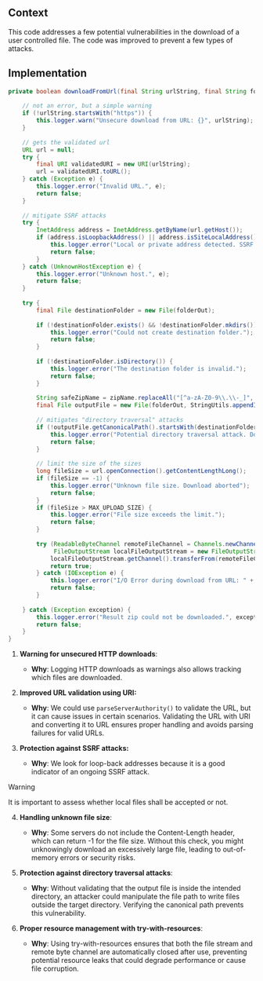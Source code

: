 ## Context

This code addresses a few potential vulnerabilities in the download of a user controlled file. The code was improved to prevent a few types of attacks.
## Implementation

```java
private boolean downloadFromUrl(final String urlString, final String folderOut, final String zipName) {  
  
    // not an error, but a simple warning  
    if (!urlString.startsWith("https")) {  
        this.logger.warn("Unsecure download from URL: {}", urlString);  
    }  
  
    // gets the validated url  
    URL url = null;  
    try {  
        final URI validatedURI = new URI(urlString);  
        url = validatedURI.toURL();  
    } catch (Exception e) {  
        this.logger.error("Invalid URL.", e);  
        return false;  
    }  
    
	// mitigate SSRF attacks
	try {  
	    InetAddress address = InetAddress.getByName(url.getHost());  
	    if (address.isLoopbackAddress() || address.isSiteLocalAddress()) {  
	        this.logger.error("Local or private address detected. SSRF attack prevented.");  
	        return false;  
	    }  
	} catch (UnknownHostException e) {  
	    this.logger.error("Unknown host.", e);  
	    return false;  
	}
	
    try {  
        final File destinationFolder = new File(folderOut);  
  
        if (!destinationFolder.exists() && !destinationFolder.mkdirs()) {  
            this.logger.error("Could not create destination folder.");  
            return false;  
        }  
  
        if (!destinationFolder.isDirectory()) {  
            this.logger.error("The destination folder is invalid.");  
            return false;  
        }  
  
        String safeZipName = zipName.replaceAll("[^a-zA-Z0-9\\.\\-_]", "_");  
        final File outputFile = new File(folderOut, StringUtils.appendIfMissingIgnoreCase(safeZipName, ".zip"));  
  
        // mitigates "directory traversal" attacks  
        if (!outputFile.getCanonicalPath().startsWith(destinationFolder.getCanonicalPath())) {  
            this.logger.error("Potential directory traversal attack. Download aborted.");  
            return false;  
        }  
  
        // limit the size of the sizes  
        long fileSize = url.openConnection().getContentLengthLong();  
        if (fileSize == -1) {  
            this.logger.error("Unknown file size. Download aborted");  
            return false;  
        }  
        if (fileSize > MAX_UPLOAD_SIZE) {  
            this.logger.error("File size exceeds the limit.");  
            return false;  
        }  
  
        try (ReadableByteChannel remoteFileChannel = Channels.newChannel(url.openStream());  
             FileOutputStream localFileOutputStream = new FileOutputStream(outputFile)) {  
            localFileOutputStream.getChannel().transferFrom(remoteFileChannel, 0, Long.MAX_VALUE);  
            return true;  
        } catch (IOException e) {  
            this.logger.error("I/O Error during download from URL: " + urlString, e);  
            return false;  
        }  
  
    } catch (Exception exception) {  
        this.logger.error("Result zip could not be downloaded.", exception);  
        return false;  
    }  
}
```

1. **Warning for unsecured HTTP downloads**:
	- **Why**: Logging HTTP downloads as warnings also allows tracking which files are downloaded.
		
2. **Improved URL validation using URI:**
	* **Why**: We could use `parseServerAuthority()` to validate the URL, but it can cause issues in certain scenarios. Validating the URL with URI and converting it to URL ensures proper handling and avoids parsing failures for valid URLs.
	
3. **Protection against SSRF attacks:**
	* **Why**: We look for loop-back addresses because it is a good indicator of an ongoing SSRF attack.
	
> [!warning]
> It is important to assess whether local files shall be accepted or not.


4. **Handling unknown file size**:
	* **Why**: Some servers do not include the Content-Length header, which can return -1 for the file size. Without this check, you might unknowingly download an excessively large file, leading to out-of-memory errors or security risks.

5. **Protection against directory traversal attacks**:
	* **Why**: Without validating that the output file is inside the intended directory, an attacker could manipulate the file path to write files outside the target directory. Verifying the canonical path prevents this vulnerability.

6. **Proper resource management with try-with-resources**:
	* **Why**: Using try-with-resources ensures that both the file stream and remote byte channel are automatically closed after use, preventing potential resource leaks that could degrade performance or cause file corruption.